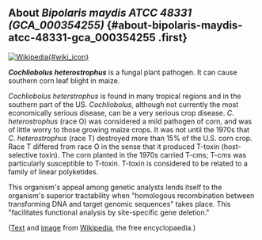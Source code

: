About *Bipolaris maydis ATCC 48331 (GCA\_000354255)* {#about-bipolaris-maydis-atcc-48331-gca_000354255 .first}
----------------------------------------------------

[![Wikipedia](/img/wikipedia_logo_v2_en.png){#wiki_icon}](http://en.wikipedia.org/wiki/Cochliobolus_heterostrophus)

***Cochliobolus heterostrophus*** is a fungal plant pathogen. It can
cause southern corn leaf blight in maize.

*Cochliobolus heterstrophus* is found in many tropical regions and in
the southern part of the US. *Cochliobolus*, although not currently the
most economically serious disease, can be a very serious crop disease.
*C. heterostrophus* (race O) was considered a mild pathogen of corn, and
was of little worry to those growing maize crops. It was not until the
1970s that *C. heterostrophus* (race T) destroyed more than 15% of the
U.S. corn crop. Race T differed from race O in the sense that it
produced T-toxin (host-selective toxin). The corn planted in the 1970s
carried T-cms; T-cms was particularly susceptible to T-toxin. T-toxin is
considered to be related to a family of linear polyketides.

This organism\'s appeal among genetic analysts lends itself to the
organism\'s superior tractability when \"homologous recombination
between transforming DNA and target genomic sequences\" takes place.
This \"facilitates functional analysis by site-specific gene deletion.\"

([Text](http://en.wikipedia.org/wiki/Cochliobolus_heterostrophus) and
[image](https://commons.wikimedia.org/wiki/File:Cochliobolus_heterostrophus.jpg)
from [Wikipedia](http://en.wikipedia.org/), the free encyclopaedia.)
